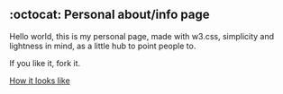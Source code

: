 :octocat:
Personal about/info page
--------------------------
Hello world, this is my personal page, made with w3.css, simplicity and lightness in mind, as a little hub to point people to. 

If you like it, fork it. 

[How it looks like](https://ir4klis.github.io)
